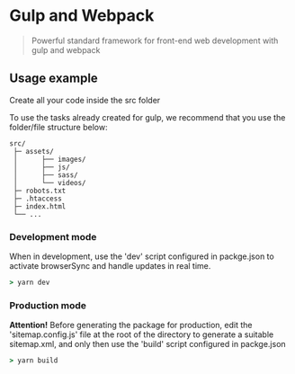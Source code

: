 # Gulp and Webpack

> Powerful standard framework for front-end web development with gulp and webpack

## Usage example

Create all your code inside the src folder

To use the tasks already created for gulp, we recommend that you use the folder/file structure below:

```plaintext
src/
 ├─ assets/
 │  	├── images/
 │  	├── js/
 │  	├── sass/
 │  	└── videos/
 ├─ robots.txt
 ├─ .htaccess
 ├─ index.html
 └── ...
```

### Development mode

When in development, use the 'dev' script configured in packge.json to activate browserSync and handle updates in real time.

```cmd
> yarn dev
```

### Production mode

**Attention!** Before generating the package for production, edit the 'sitemap.config.js' file at the root of the directory to generate a suitable sitemap.xml, and only then use the 'build' script configured in packge.json

```cmd
> yarn build
```
